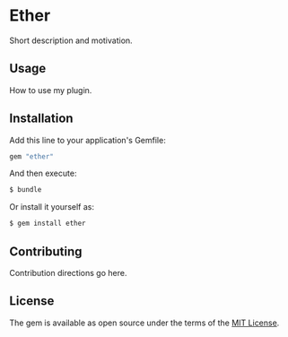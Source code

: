 # Ether
Short description and motivation.

## Usage
How to use my plugin.

## Installation
Add this line to your application's Gemfile:

```ruby
gem "ether"
```

And then execute:
```bash
$ bundle
```

Or install it yourself as:
```bash
$ gem install ether
```

## Contributing
Contribution directions go here.

## License
The gem is available as open source under the terms of the [MIT License](https://opensource.org/licenses/MIT).

